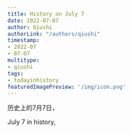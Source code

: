 ```yaml
---
title: History on July 7
date: 2022-07-07
author: Qiushi 
authorLink: "/authors/qiushi"
timestamp: 
- 2022-07
- 07-07
multitype: 
- qiushi
tags: 
- todayinhistory
featuredImagePreview: '/img/icon.png'
---
```









历史上的7月7日，

July 7 in history, 

<!--more-->

